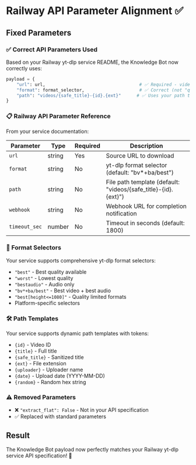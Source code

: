 # Railway API Parameter Alignment ✅

## Fixed Parameters

### ✅ Correct API Parameters Used

Based on your Railway yt-dlp service README, the Knowledge Bot now correctly uses:

```python
payload = {
    "url": url,                                    # ✅ Required - video URL
    "format": format_selector,                     # ✅ Correct (not "quality")  
    "path": "videos/{safe_title}-{id}.{ext}"      # ✅ Uses your path template system
}
```

### 📋 Railway API Parameter Reference

From your service documentation:

| Parameter | Type | Required | Description |
|-----------|------|----------|-------------|
| `url` | string | Yes | Source URL to download |
| `format` | string | No | yt-dlp format selector (default: "bv*+ba/best") |
| `path` | string | No | File path template (default: "videos/{safe_title}-{id}.{ext}") |
| `webhook` | string | No | Webhook URL for completion notification |
| `timeout_sec` | number | No | Timeout in seconds (default: 1800) |

### 🎯 Format Selectors

Your service supports comprehensive yt-dlp format selectors:

- `"best"` - Best quality available
- `"worst"` - Lowest quality  
- `"bestaudio"` - Audio only
- `"bv*+ba/best"` - Best video + best audio
- `"best[height<=1080]"` - Quality limited formats
- Platform-specific selectors

### 🛠 Path Templates 

Your service supports dynamic path templates with tokens:

- `{id}` - Video ID
- `{title}` - Full title  
- `{safe_title}` - Sanitized title
- `{ext}` - File extension
- `{uploader}` - Uploader name
- `{date}` - Upload date (YYYY-MM-DD)
- `{random}` - Random hex string

### ⚠️ Removed Parameters

- ❌ `"extract_flat": False` - Not in your API specification
- ✅ Replaced with standard parameters

## Result

The Knowledge Bot payload now perfectly matches your Railway yt-dlp service API specification! 🚀